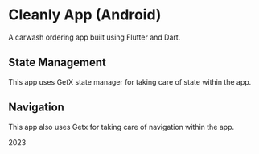 # Cleanly App (Android)

A carwash ordering app built using Flutter and Dart.

## State Management

This app uses GetX state manager for taking care of state within the app.

## Navigation
This app also uses Getx for taking care of navigation within the app.

2023
